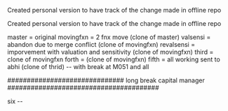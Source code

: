 Created personal version to have track of the change made in offline repo 

Created personal version to have track of the change made in offline repo 



master  =  original 
movingfxn  =  2 fnx move  (clone of master)
valsensi  =  abandon due to  merge conflict  (clone of movingfxn)
revalsensi =  imporvement with valuation and sensitivity (clone of movingfxn)
third  = clone of movingfxn
forth  = (clone of movingfxn)
fifth =  all working sent to abhi (clone of thrid)  --  with break at M051 and all 

############################## long break capital manager #######################################

six -- 